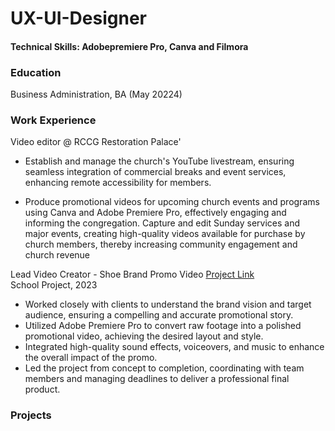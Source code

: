 # UX-UI-Designer 

#### Technical Skills: Adobepremiere Pro, Canva and Filmora

### Education
Business Administration, BA (May 20224)

### Work Experience
Video editor @ RCCG Restoration Palace'

- Establish and manage the church's YouTube livestream, ensuring seamless integration of commercial breaks and event services, enhancing remote accessibility for members.

- Produce promotional videos for upcoming church events and programs using Canva and Adobe Premiere Pro, effectively engaging and informing the congregation.
Capture and edit Sunday services and major events, creating high-quality videos available for purchase by church members, thereby increasing community engagement and church revenue 

Lead Video Creator - Shoe Brand Promo Video  [Project Link](https://drive.google.com/file/d/1hsWqj0nVqcAZl10nOTHYgFf-ki5vYxyS/view)      
School Project, 2023
- Worked closely with clients to understand the brand vision and target audience, ensuring a compelling and accurate promotional story.
- Utilized Adobe Premiere Pro to convert raw footage into a polished promotional video, achieving the desired layout and style.
- Integrated high-quality sound effects, voiceovers, and music to enhance the overall impact of the promo.
- Led the project from concept to completion, coordinating with team members and managing deadlines to deliver a professional final product.
                              


### Projects


